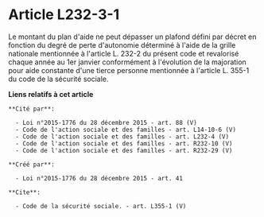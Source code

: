 # Article L232-3-1

Le montant du plan d'aide ne peut dépasser un plafond défini par décret en fonction du degré de perte d'autonomie déterminé à
l'aide de la grille nationale mentionnée à l'article L. 232-2 du présent code et revalorisé chaque année au 1er janvier
conformément à l'évolution de la majoration pour aide constante d'une tierce personne mentionnée à l'article L. 355-1 du code
de la sécurité sociale.

**Liens relatifs à cet article**

	**Cité par**:

	  - Loi n°2015-1776 du 28 décembre 2015 - art. 88 (V)
	  - Code de l'action sociale et des familles - art. L14-10-6 (V)
	  - Code de l'action sociale et des familles - art. L232-4 (V)
	  - Code de l'action sociale et des familles - art. R232-10 (V)
	  - Code de l'action sociale et des familles - art. R232-29 (V)

	**Créé par**:

	  - Loi n°2015-1776 du 28 décembre 2015 - art. 41

	**Cite**:

	  - Code de la sécurité sociale. - art. L355-1 (V)
